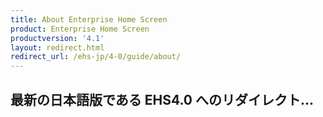 ```yaml
---
title: About Enterprise Home Screen
product: Enterprise Home Screen
productversion: '4.1'
layout: redirect.html
redirect_url: /ehs-jp/4-0/guide/about/
---
```


## 最新の日本語版である EHS4.0 へのリダイレクト...


